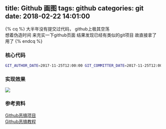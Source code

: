 title: Github 画图
tags: github
categories: git
date: 2018-02-22  14:01:00
---

{% cq %} 大半年没有提交过代码， github上极其空荡  
想着伪造时间 来充实一下github页面
结果发现已经有类似的git项目
故直接拿了用了
{% endcq %}

### 核心代码
```bash
GIT_AUTHOR_DATE=2017-11-25T12:00:00 GIT_COMMITTER_DATE=2017-11-25T12:00:00 git commit --allow-empty -m "gitfiti" > /dev/null
```
### 实现效果
![](https://ws1.sinaimg.cn/large/006Xrlj6gy1fop7b9r5npj30kl05v0sr.jpg)
### 参考资料
[Github恶搞项目](https://github.com/gelstudios/gitfiti)  
[Github恶搞教程](http://www.cnblogs.com/honoka/p/4865622.html)